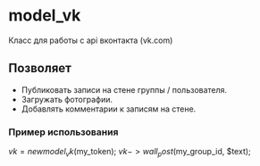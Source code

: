 # model_vk
Класс для работы с api вконтакта (vk.com)

## Позволяет
+ Публиковать записи на стене группы / пользователя.
+ Загружать фотографии.
+ Добавлять комментарии к записям на стене.

### Пример использования
$vk = new model_vk($my_token);
$vk->wall_post($my_group_id, $text);
